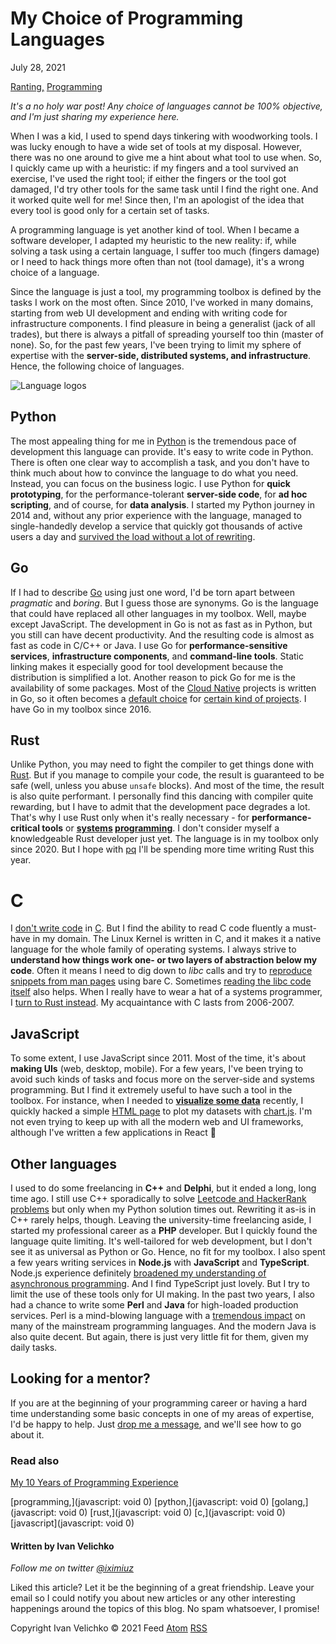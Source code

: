 # My Choice of Programming Languages

July 28, 2021

[Ranting,](http://iximiuz.com/en/categories/?category=Ranting) [Programming](http://iximiuz.com/en/categories/?category=Programming)

_It's a no holy war post! Any choice of languages cannot be 100% objective, and I'm just sharing my experience here._

When I was a kid, I used to spend days tinkering with woodworking tools. I was lucky enough to have a wide set of tools at my disposal. However, there was no one around to give me a hint about what tool to use when. So, I quickly came up with a heuristic: if my fingers and a tool survived an exercise, I've used the right tool; if either the fingers or the tool got damaged, I'd try other tools for the same task until I find the right one. And it worked quite well for me! Since then, I'm an apologist of the idea that every tool is good only for a certain set of tasks.

A programming language is yet another kind of tool. When I became a software developer, I adapted my heuristic to the new reality: if, while solving a task using a certain language, I suffer too much (fingers damage) or I need to hack things more often than not (tool damage), it's a wrong choice of a language.

Since the language is just a tool, my programming toolbox is defined by the tasks I work on the most often. Since 2010, I've worked in many domains, starting from web UI development and ending with writing code for infrastructure components. I find pleasure in being a generalist (jack of all trades), but there is always a pitfall of spreading yourself too thin (master of none). So, for the past few years, I've been trying to limit my sphere of expertise with the **server-side, distributed systems, and infrastructure**. Hence, the following choice of languages.

![Language logos](http://iximiuz.com/my-choice-of-programming-languages/kdpv-2000-opt.png)

## Python

The most appealing thing for me in [Python](http://iximiuz.com/en/categories/?category=Python) is the tremendous pace of development this language can provide. It's easy to write code in Python. There is often one clear way to accomplish a task, and you don't have to think much about how to convince the language to do what you need. Instead, you can focus on the business logic. I use Python for **quick prototyping**, for the performance-tolerant **server-side code**, for **ad hoc scripting**, and of course, for **data analysis**. I started my Python journey in 2014 and, without any prior experience with the language, managed to single-handedly develop a service that quickly got thousands of active users a day and [survived the load without a lot of rewriting](http://iximiuz.com/en/posts/save-the-day-with-gevent/).

## Go

If I had to describe [Go](http://iximiuz.com/en/categories/?category=Go) using just one word, I'd be torn apart between _pragmatic_ and _boring_. But I guess those are synonyms. Go is the language that could have replaced all other languages in my toolbox. Well, maybe except JavaScript. The development in Go is not as fast as in Python, but you still can have decent productivity. And the resulting code is almost as fast as code in C/C++ or Java. I use Go for **performance-sensitive services**, **infrastructure components**, and **command-line tools**. Static linking makes it especially good for tool development because the distribution is simplified a lot. Another reason to pick Go for me is the availability of some packages. Most of the [Cloud Native](http://iximiuz.com/en/posts/making-sense-out-of-cloud-native-buzz/) projects is written in Go, so it often becomes a [default choice](https://github.com/iximiuz/goimagego) for [certain kind of projects](https://github.com/iximiuz/conman). I have Go in my toolbox since 2016.

## Rust

Unlike Python, you may need to fight the compiler to get things done with [Rust](http://iximiuz.com/en/categories/?category=Rust). But if you manage to compile your code, the result is guaranteed to be safe (well, unless you abuse `unsafe` blocks). And most of the time, the result is also quite performant. I personally find this dancing with compiler quite rewarding, but I have to admit that the development pace degrades a lot. That's why I use Rust only when it's really necessary - for **performance-critical tools** or **[systems](https://github.com/iximiuz/shimmy) [programming](https://github.com/iximiuz/reapme)**. I don't consider myself a knowledgeable Rust developer just yet. The language is in my toolbox only since 2020. But I hope with [pq](https://github.com/iximiuz/pq) I'll be spending more time writing Rust this year.

# C

I [don't write code](https://github.com/iximiuz/golife.c) in [C](http://iximiuz.com/en/categories/?category=C). But I find the ability to read C code fluently a must-have in my domain. The Linux Kernel is written in C, and it makes it a native language for the whole family of operating systems. I always strive to **understand how things work one- or two layers of abstraction below my code**. Often it means I need to dig down to _libc_ calls and try to [reproduce snippets from man pages](https://github.com/iximiuz/ptyme) using bare C. Sometimes [reading the libc code itself](https://github.com/iximiuz/popen2) also helps. When I really have to wear a hat of a systems programmer, I [turn to Rust instead](http://iximiuz.com/en/posts/dealing-with-processes-termination-in-Linux/). My acquaintance with C lasts from 2006-2007.

## JavaScript

To some extent, I use JavaScript since 2011. Most of the time, it's about **making UIs** (web, desktop, mobile). For a few years, I've been trying to avoid such kinds of tasks and focus more on the server-side and systems programming. But I find it extremely useful to have such a tool in the toolbox. For instance, when I needed to [**visualize some data**](http://iximiuz.com/en/posts/pq/) recently, I quickly hacked a simple [HTML page](https://github.com/iximiuz/pq/blob/be4751177f014dd60e3144c3170b17f8e8c5e0fc/graph.html) to plot my datasets with [chart.js](https://www.chartjs.org/). I'm not even trying to keep up with all the modern web and UI frameworks, although I've written a few applications in React 🙈

## Other languages

I used to do some freelancing in **C++** and **Delphi**, but it ended a long, long time ago. I still use C++ sporadically to solve [Leetcode and HackerRank problems](https://twitter.com/iximiuz/status/1404545363730743303) but only when my Python solution times out. Rewriting it as-is in C++ rarely helps, though. Leaving the university-time freelancing aside, I started my professional career as a **PHP** developer. But I quickly found the language quite limiting. It's well-tailored for web development, but I don't see it as universal as Python or Go. Hence, no fit for my toolbox. I also spent a few years writing services in **Node.js** with **JavaScript** and **TypeScript**. Node.js experience definitely [broadened my understanding of asynchronous programming](http://iximiuz.com/en/posts/explain-event-loop-in-100-lines-of-code/). And I find TypeScript just lovely. But I try to limit the use of these tools only for UI making. In the past two years, I also had a chance to write some **Perl** and **Java** for high-loaded production services. Perl is a mind-blowing language with a [tremendous impact](https://twitter.com/iximiuz/status/1161980017796161538) on many of the mainstream programming languages. And the modern Java is also quite decent. But again, there is just very little fit for them, given my daily tasks.

## Looking for a mentor?

If you are at the beginning of your programming career or having a hard time understanding some basic concepts in one of my areas of expertise, I'd be happy to help. Just [drop me a message](http://iximiuz.com/en/about/), and we'll see how to go about it.

### Read also

[My 10 Years of Programming Experience](http://iximiuz.com/en/posts/my-10-years-of-programming-experience/)

[programming,](javascript: void 0) [python,](javascript: void 0) [golang,](javascript: void 0) [rust,](javascript: void 0) [c,](javascript: void 0) [javascript](javascript: void 0)

#### Written by Ivan Velichko

_Follow me on twitter [@iximiuz](https://twitter.com/iximiuz)_

Liked this article? Let it be the beginning of a great friendship. Leave your email so I could notify you about new articles or any other interesting happenings around the topics of this blog. No spam whatsoever, I promise!

Copyright Ivan Velichko © 2021 Feed [Atom](http://iximiuz.com/feed.atom) [RSS](http://iximiuz.com/feed.rss)

